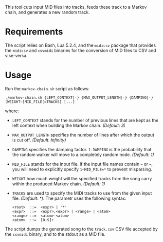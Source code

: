 This tool cuts input MID files into tracks, feeds these track to a Markov chain, and generates a new random track.

# Requirements

The script relies on Bash, Lua 5.2.4, and the `midicsv` package that provides the `midicsv` and `csvmidi` binaries for the conversion of MID files to CSV and vise-versa.

# Usage

Run the `markov-chain.sh` script as follows:

    ./markov-chain.sh {LEFT_CONTEXT|-} {MAX_OUTPUT_LENGTH|-} {DAMPING|-} [WEIGHT~]MID_FILE[=TRACKS] [...]

where:

  * `LEFT_CONTEXT` stands for the number of previous lines that are kept as the left context when building the Markov chain. *(Default: 3)*
  * `MAX_OUTPUT_LENGTH` specifies the number of lines after which the output is cut off. *(Default: Infinity)*
  * `DAMPING` specifies the damping factor. `1-DAMPING` is the probability that the random walker will move to a completely random node. *(Default: 1)*
  * `MID_FILE` stands for the input file. If the input file names contain `~` or `=`, you will need to explicitly specify `1~MID_FILE=*` to prevent misparsing.
  * `WEIGHT` how much weight will the specified tracks from the song carry within the produced Markov chain. *(Default: 1)*
  * `TRACKS` are used to specify the MIDI tracks to use from the given input file. *(Default: \*)*. The parametr uses the following syntax:

        <root>  ::=  <expr> | '*'
        <expr>  ::=  <expr>,<expr> | <range> | <atom>
        <range> ::=  <atom>-<atom>
        <atom>  ::=  [0-9]+

The script dumps the generated song to the `track.csv` CSV file accepted by the `csvmidi` binary, and to the stdout as a MID file.
